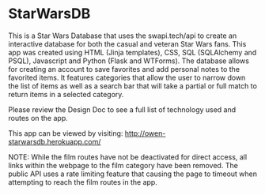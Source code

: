 # StarWarsDB

This is a Star Wars Database that uses the swapi.tech/api to create an interactive database for both the casual and veteran Star Wars fans. This app was created using HTML (Jinja templates), CSS, SQL (SQLAlchemy and PSQL), Javascript and Python (Flask and WTForms). The database allows for creating an account to save favorites and add personal notes to the favorited items. It features categories that allow the user to narrow down the list of items as well as a search bar that will take a partial or full match to return items in a selected category. 

Please review the Design Doc to see a full list of technology used and routes on the app. 

This app can be viewed by visiting: http://owen-starwarsdb.herokuapp.com/

NOTE: While the film routes have not be deactivated for direct access, all links within the webpage to the film category have been removed. The public API uses a rate limiting feature that causing the page to timeout when attempting to reach the film routes in the app.
